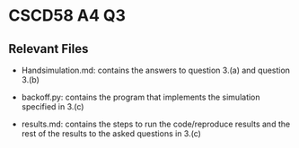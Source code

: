# CSCD58 A4 Q3

## Relevant Files
- Handsimulation.md: contains the answers to question 3.(a) and question 3.(b)

- backoff.py: contains the program that implements the simulation specified in 3.(c)

- results.md: contains the steps to run the code/reproduce results and the rest of the results to
the asked questions in 3.(c)
